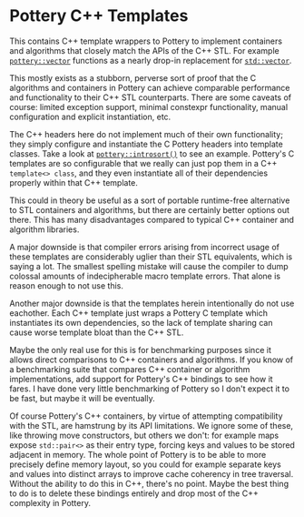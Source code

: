 # Pottery C++ Templates

This contains C++ template wrappers to Pottery to implement containers and algorithms that closely match the APIs of the C++ STL. For example [`pottery::vector`](include/pottery_cxx/pottery_cxx_vector.hxx) functions as a nearly drop-in replacement for [`std::vector`](https://en.cppreference.com/w/cpp/container/vector).

This mostly exists as a stubborn, perverse sort of proof that the C algorithms and containers in Pottery can achieve comparable performance and functionality to their C++ STL counterparts. There are some caveats of course: limited exception support, minimal constexpr functionality, manual configuration and explicit instantiation, etc.

The C++ headers here do not implement much of their own functionality; they simply configure and instantiate the C Pottery headers into template classes. Take a look at [`pottery::introsort()`](include/pottery_cxx/algorithms/introsort.hxx) to see an example. Pottery's C templates are so configurable that we really can just pop them in a C++ `template<> class`, and they even instantiate all of their dependencies properly within that C++ template.

This could in theory be useful as a sort of portable runtime-free alternative to STL containers and algorithms, but there are certainly better options out there. This has many disadvantages compared to typical C++ container and algorithm libraries.

A major downside is that compiler errors arising from incorrect usage of these templates are considerably uglier than their STL equivalents, which is saying a lot. The smallest spelling mistake will cause the compiler to dump colossal amounts of indecipherable macro template errors. That alone is reason enough to not use this.

Another major downside is that the templates herein intentionally do not use eachother. Each C++ template just wraps a Pottery C template which instantiates its own dependencies, so the lack of template sharing can cause worse template bloat than the C++ STL.

Maybe the only real use for this is for benchmarking purposes since it allows direct comparisons to C++ containers and algorithms. If you know of a benchmarking suite that compares C++ container or algorithm implementations, add support for Pottery's C++ bindings to see how it fares. I have done very little benchmarking of Pottery so I don't expect it to be fast, but maybe it will be eventually.

Of course Pottery's C++ containers, by virtue of attempting compatibility with the STL, are hamstrung by its API limitations. We ignore some of these, like throwing move constructors, but others we don't: for example maps expose `std::pair<>` as their entry type, forcing keys and values to be stored adjacent in memory. The whole point of Pottery is to be able to more precisely define memory layout, so you could for example separate keys and values into distinct arrays to improve cache coherency in tree traversal. Without the ability to do this in C++, there's no point. Maybe the best thing to do is to delete these bindings entirely and drop most of the C++ complexity in Pottery.
